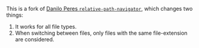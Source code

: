 This is a fork of [Danilo Peres `relative-path-navigator`](https://github.com/DaniloPeres/relative-path-navigation), which changes two things:

1) It works for all file types.
2) When switching between files, only files with the same file-extension are considered.
